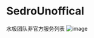 # SedroUnoffical
水极团队非官方服务列表
![image](https://user-images.githubusercontent.com/82699919/139582597-3e07b26f-2f94-4809-bd83-8c497aef6fe4.png)

